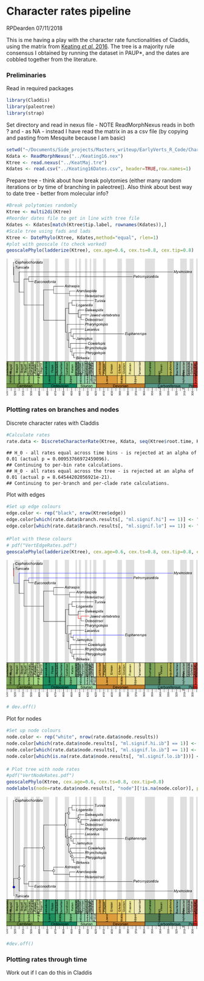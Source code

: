 Character rates pipeline
================
RPDearden
07/11/2018

This is me having a play with the character rate functionalities of Claddis, using the matrix from [Keating *et al.* 2016](http://rspb.royalsocietypublishing.org/content/283/1826/20152917). The tree is a majority rule consensus I obtained by running the dataset in PAUP\*, and the dates are cobbled together from the literature.

### Preliminaries

Read in required packages

``` r
library(Claddis)
library(paleotree)
library(strap)
```

Set directory and read in nexus file - NOTE ReadMorphNexus reads in both ? and - as NA - instead I have read the matrix in as a csv file (by copying and pasting from Mesquite because I am basic)

``` r
setwd("~/Documents/Side_projects/Masters_writeup/EarlyVerts_R_Code/CharRates_pipeline")
Kdata <- ReadMorphNexus("../Keating16.nex")
Ktree <- read.nexus("../KeatMaj.tre")
Kdates <- read.csv("../Keating16Dates.csv", header=TRUE,row.names=1)
```

Prepare tree - think about how break polytomies (either many random iterations or by time of branching in paleotree)). Also think about best way to date tree - better from molecular info?

``` r
#Break polytomies randomly
Ktree <- multi2di(Ktree)
#Reorder dates file to get in line with tree file
Kdates <- Kdates[match(Ktree$tip.label, rownames(Kdates)),]
#Scale tree using fads and lads
Ktree <- DatePhylo(Ktree, Kdates,method="equal", rlen=1)
#plot with geoscale (to check worked)
geoscalePhylo(ladderize(Ktree), cex.age=0.6, cex.ts=0.8, cex.tip=0.8)
```

![](CharRates_pipeline_files/figure-markdown_github/unnamed-chunk-3-1.png)

<!-- #Prune above to get in line with daterr MAY NOT NEED THIS BUT JUST IN CASE-->
<!-- nms.id <- complete.cases(daterr)               # labels the taxa with complete data -->
<!-- daterr <- as.matrix(daterr[nms.id,])       # saves the labelled taxa -->
<!-- nms.id <- complete.cases(ages.tree)                # labels the taxa with complete data -->
<!-- drop.names <- rownames(ages.tree)[!nms.id]         # switches labelling of TRUE and FALSE #switched up from below to fix -->
<!-- ages.tree <- as.matrix(ages.tree[nms.id,])         # saves the labelled taxa -->
<!-- tree.data <- drop.tip(tree.data, drop.names)   # returns a list of taxa with complete data -->
### Plotting rates on branches and nodes

Discrete character rates with Claddis

``` r
#Calculate rates
rate.data <- DiscreteCharacterRate(Ktree, Kdata, seq(Ktree$root.time, Ktree$root.time - max(diag(vcv(Ktree))), length.out=6), alpha=0.01)
```

    ## H_0 - all rates equal across time bins - is rejected at an alpha of 0.01 (actual p = 0.00953766972459096).
    ## Continuing to per-bin rate calculations.
    ## H_0 - all rates equal across the tree - is rejected at an alpha of 0.01 (actual p = 8.64544202056921e-21).
    ## Continuing to per-branch and per-clade rate calculations.

Plot with edges

``` r
#Set up edge colours
edge.color <- rep("black", nrow(Ktree$edge))
edge.color[which(rate.data$branch.results[, "ml.signif.hi"] == 1)] <- "red"
edge.color[which(rate.data$branch.results[, "ml.signif.lo"] == 1)] <- "blue"

#Plot with these colours
# pdf("VertEdgeRates.pdf")
geoscalePhylo(ladderize(Ktree), cex.age=0.6, cex.ts=0.8, cex.tip=0.8, edge.color=edge.color[match(ladderize(Ktree)$edge[, 2], Ktree$edge[,2])])
```

![](CharRates_pipeline_files/figure-markdown_github/unnamed-chunk-5-1.png)

``` r
# dev.off()
```

Plot for nodes

``` r
#Set up node colours
node.color <- rep("white", nrow(rate.data$node.results))
node.color[which(rate.data$node.results[, "ml.signif.hi.ib"] == 1)] <- "red"
node.color[which(rate.data$node.results[, "ml.signif.lo.ib"] == 1)] <- "blue"
node.color[which(is.na(rate.data$node.results[, "ml.signif.lo.ib"]))] <- NA

# Plot tree with node rates
#pdf("VertNodeRates.pdf")
geoscalePhylo(Ktree, cex.age=0.6, cex.ts=0.8, cex.tip=0.8)
nodelabels(node=rate.data$node.results[, "node"][!is.na(node.color)], pch=21, col="black", bg=node.color[!is.na(node.color)])
```

![](CharRates_pipeline_files/figure-markdown_github/unnamed-chunk-6-1.png)

``` r
#dev.off()
```

### Plotting rates through time

Work out if I can do this in Claddis
